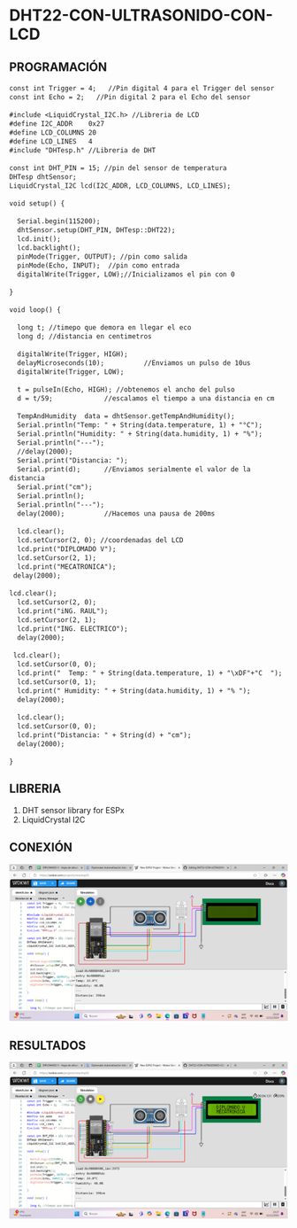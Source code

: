 # DHT22-CON-ULTRASONIDO-CON-LCD

## PROGRAMACIÓN

```
const int Trigger = 4;   //Pin digital 4 para el Trigger del sensor
const int Echo = 2;   //Pin digital 2 para el Echo del sensor

#include <LiquidCrystal_I2C.h> //Libreria de LCD
#define I2C_ADDR    0x27
#define LCD_COLUMNS 20
#define LCD_LINES   4
#include "DHTesp.h" //Libreria de DHT

const int DHT_PIN = 15; //pin del sensor de temperatura
DHTesp dhtSensor;
LiquidCrystal_I2C lcd(I2C_ADDR, LCD_COLUMNS, LCD_LINES);

void setup() {

  Serial.begin(115200);
  dhtSensor.setup(DHT_PIN, DHTesp::DHT22);
  lcd.init();
  lcd.backlight();
  pinMode(Trigger, OUTPUT); //pin como salida
  pinMode(Echo, INPUT);  //pin como entrada
  digitalWrite(Trigger, LOW);//Inicializamos el pin con 0

}

void loop() {

  long t; //timepo que demora en llegar el eco
  long d; //distancia en centimetros

  digitalWrite(Trigger, HIGH);
  delayMicroseconds(10);          //Enviamos un pulso de 10us
  digitalWrite(Trigger, LOW);
  
  t = pulseIn(Echo, HIGH); //obtenemos el ancho del pulso
  d = t/59;             //escalamos el tiempo a una distancia en cm
 
  TempAndHumidity  data = dhtSensor.getTempAndHumidity();
  Serial.println("Temp: " + String(data.temperature, 1) + "°C");
  Serial.println("Humidity: " + String(data.humidity, 1) + "%");
  Serial.println("---");
  //delay(2000); 
  Serial.print("Distancia: ");
  Serial.print(d);      //Enviamos serialmente el valor de la distancia
  Serial.print("cm");
  Serial.println();
  Serial.println("---");
  delay(2000);          //Hacemos una pausa de 200ms

  lcd.clear(); 
  lcd.setCursor(2, 0); //coordenadas del LCD 
  lcd.print("DIPLOMADO V");
  lcd.setCursor(2, 1);
  lcd.print("MECATRONICA");
 delay(2000);

lcd.clear();
  lcd.setCursor(2, 0);
  lcd.print("iNG. RAUL");
  lcd.setCursor(2, 1);
  lcd.print("ING. ELECTRICO");
  delay(2000);

 lcd.clear(); 
  lcd.setCursor(0, 0);
  lcd.print("  Temp: " + String(data.temperature, 1) + "\xDF"+"C  ");
  lcd.setCursor(0, 1);
  lcd.print(" Humidity: " + String(data.humidity, 1) + "% ");
  delay(2000);

  lcd.clear();
  lcd.setCursor(0, 0);
  lcd.print("Distancia: " + String(d) + "cm");
  delay(2000);

}
```

## LIBRERIA

1. DHT sensor library for ESPx
2. LiquidCrystal I2C

## CONEXIÓN

![](https://github.com/RaulCasS/DHT22-CON-ULTRASONIDO-CON-LCD/blob/main/Captura%20de%20pantalla%202024-12-12%20232515.png?raw=true)

## RESULTADOS

![](https://github.com/RaulCasS/DHT22-CON-ULTRASONIDO-CON-LCD/blob/main/Captura%20de%20pantalla%202024-12-12%20232706.png?raw=true)
![]()
![]()
![]()
